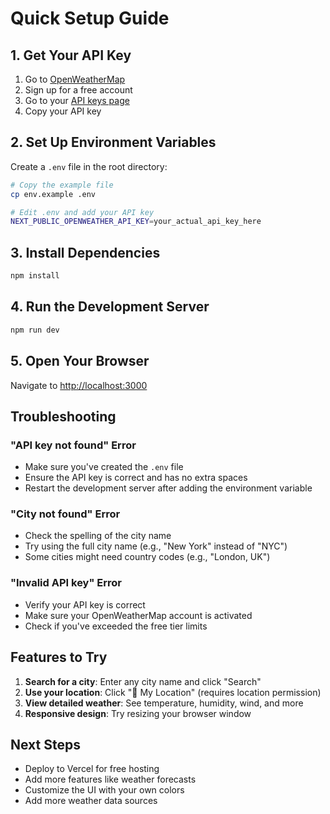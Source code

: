 # Quick Setup Guide

## 1. Get Your API Key

1. Go to [OpenWeatherMap](https://openweathermap.org/api)
2. Sign up for a free account
3. Go to your [API keys page](https://home.openweathermap.org/api_keys)
4. Copy your API key

## 2. Set Up Environment Variables

Create a `.env` file in the root directory:

```bash
# Copy the example file
cp env.example .env

# Edit .env and add your API key
NEXT_PUBLIC_OPENWEATHER_API_KEY=your_actual_api_key_here
```

## 3. Install Dependencies

```bash
npm install
```

## 4. Run the Development Server

```bash
npm run dev
```

## 5. Open Your Browser

Navigate to [http://localhost:3000](http://localhost:3000)

## Troubleshooting

### "API key not found" Error
- Make sure you've created the `.env` file
- Ensure the API key is correct and has no extra spaces
- Restart the development server after adding the environment variable

### "City not found" Error
- Check the spelling of the city name
- Try using the full city name (e.g., "New York" instead of "NYC")
- Some cities might need country codes (e.g., "London, UK")

### "Invalid API key" Error
- Verify your API key is correct
- Make sure your OpenWeatherMap account is activated
- Check if you've exceeded the free tier limits

## Features to Try

1. **Search for a city**: Enter any city name and click "Search"
2. **Use your location**: Click "📍 My Location" (requires location permission)
3. **View detailed weather**: See temperature, humidity, wind, and more
4. **Responsive design**: Try resizing your browser window

## Next Steps

- Deploy to Vercel for free hosting
- Add more features like weather forecasts
- Customize the UI with your own colors
- Add more weather data sources 